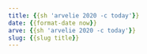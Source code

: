 ```yaml
---
title: {{sh 'arvelie 2020 -c today'}}
date: {{format-date now}}
arve: {{sh 'arvelie 2020 -c today'}}
slug: {{slug title}}
---
```


